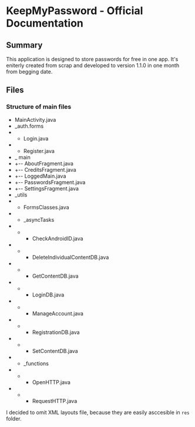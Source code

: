 # KeepMyPassword - Official Documentation

## Summary

This application is designed to store passwords for free in one app.
It's eniterly created from scrap and developed to version 1.1.0 in one month from begging date.

## Files

### Structure of main files

* MainActivity.java
* _auth.forms
*  + Login.java
*  + Register.java
* _ main
*   +-- AboutFragment.java
*   +-- CreditsFragment.java
*   +-- LoggedMain.java
*   +-- PasswordsFragment.java
*   +-- SettingsFragment.java
* _utils
*   + FormsClasses.java
*   + _asyncTasks
*   +   - CheckAndroidID.java
*   +   - DeleteIndividualContentDB.java
*   +   - GetContentDB.java
*   +   - LoginDB.java
*   +   - ManageAccount.java
*   +   - RegistrationDB.java
*   +   - SetContentDB.java
*   + _functions
*   +   - OpenHTTP.java
*   +   - RequestHTTP.java

I decided to omit XML layouts file, because they are easily asccesible in ```res``` folder.




